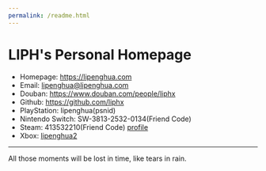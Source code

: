 ```yaml
---
permalink: /readme.html
---
```


# LIPH's Personal Homepage

- Homepage: <https://lipenghua.com>
- Email: <lipenghua@lipenghua.com>
- Douban: <https://www.douban.com/people/liphx>
- Github: <https://github.com/liphx>
- PlayStation: lipenghua(psnid)
- Nintendo Switch: SW-3813-2532-0134(Friend Code)
- Steam: 413532210(Friend Code) [profile](https://steamcommunity.com/profiles/76561198373797938)
- Xbox: [lipenghua2](https://account.xbox.com/profile?gamertag=lipenghua2)

------------------

All those moments will be lost in time, like tears in rain.
